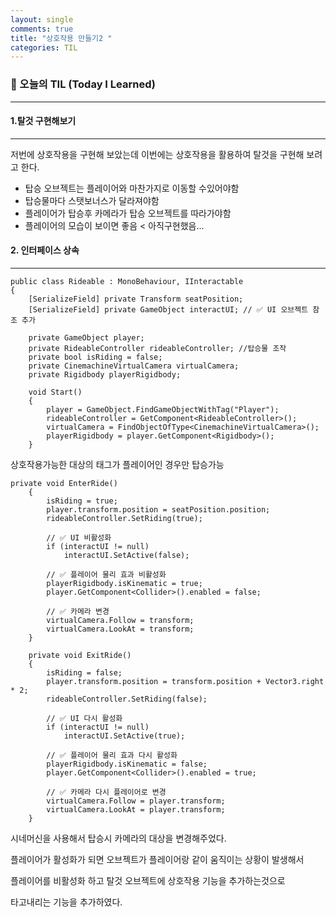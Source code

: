```yaml
---
layout: single
comments: true
title: "상호작용 만들기2 "
categories: TIL
---
```






### 📆 오늘의 TIL (Today I Learned)

---



#### 1.탈것 구현해보기

---

저번에 상호작용을 구현해 보았는데 이번에는 상호작용을 활용하여 탈것을 구현해 보려고 한다.

- 탑승 오브젝트는 플레이어와 마찬가지로 이동할 수있어야함
- 탑승물마다 스탯보너스가 달라져야함
- 플레이어가 탑승후 카메라가 탑승 오브젝트를 따라가야함
- 플레이어의 모습이 보이면 좋음 < 아직구현했음...



#### 2. 인터페이스 상속

---

```
public class Rideable : MonoBehaviour, IInteractable
{
    [SerializeField] private Transform seatPosition;  
    [SerializeField] private GameObject interactUI; // ✅ UI 오브젝트 참조 추가

    private GameObject player;
    private RideableController rideableController; //탑승물 조작
    private bool isRiding = false;
    private CinemachineVirtualCamera virtualCamera;
    private Rigidbody playerRigidbody;

    void Start()
    {
        player = GameObject.FindGameObjectWithTag("Player");
        rideableController = GetComponent<RideableController>();
        virtualCamera = FindObjectOfType<CinemachineVirtualCamera>();  
        playerRigidbody = player.GetComponent<Rigidbody>();
    }
```

상호작용가능한 대상의 태그가 플레이어인 경우만 탑승가능

```
private void EnterRide()
    {
        isRiding = true;
        player.transform.position = seatPosition.position; 
        rideableController.SetRiding(true);

        // ✅ UI 비활성화
        if (interactUI != null)
            interactUI.SetActive(false);

        // ✅ 플레이어 물리 효과 비활성화
        playerRigidbody.isKinematic = true;
        player.GetComponent<Collider>().enabled = false;

        // ✅ 카메라 변경
        virtualCamera.Follow = transform;
        virtualCamera.LookAt = transform;
    }

    private void ExitRide()
    {
        isRiding = false;
        player.transform.position = transform.position + Vector3.right * 2;  
        rideableController.SetRiding(false);

        // ✅ UI 다시 활성화
        if (interactUI != null)
            interactUI.SetActive(true);

        // ✅ 플레이어 물리 효과 다시 활성화
        playerRigidbody.isKinematic = false;
        player.GetComponent<Collider>().enabled = true;

        // ✅ 카메라 다시 플레이어로 변경
        virtualCamera.Follow = player.transform;
        virtualCamera.LookAt = player.transform;
    }
```

시네머신을 사용해서 탑승시 카메라의 대상을 변경해주었다.

플레이어가 활성화가 되면 오브젝트가 플레이어랑 같이 움직이는 상황이 발생해서

플레이어를 비활성화 하고 탈것 오브젝트에 상호작용 기능을 추가하는것으로

타고내리는 기능을 추가하였다.
